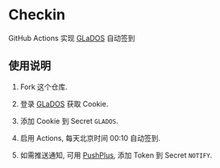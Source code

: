 # Checkin

GitHub Actions 实现 [GLaDOS][glados] 自动签到

## 使用说明

1. Fork 这个仓库.

1. 登录 [GLaDOS][glados] 获取 Cookie.

1. 添加 Cookie 到 Secret `GLADOS`.

1. 启用 Actions, 每天北京时间 00:10 自动签到.

1. 如需推送通知, 可用 [PushPlus][pushplus], 添加 Token 到 Secret `NOTIFY`.

[glados]: https://github.com/glados-network/GLaDOS
[pushplus]: https://www.pushplus.plus/
